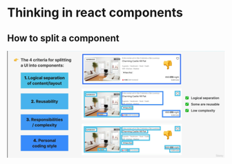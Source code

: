 # Thinking in react components

## How to split a component

![How to split a component](<how to split a component.png>)
